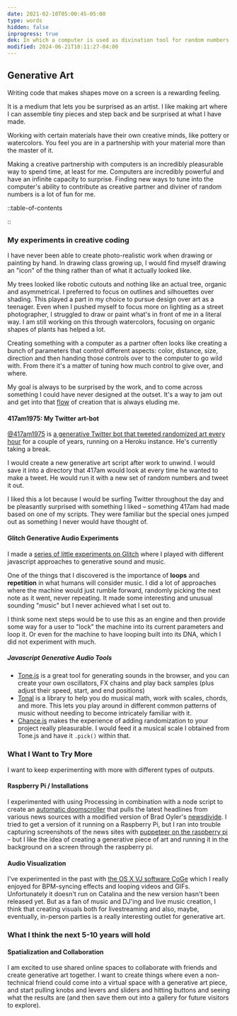 ```yaml
---
date: 2021-02-10T05:00:45-05:00
type: words
hidden: false
inprogress: true
dek: In which a computer is used as divination tool for random numbers (for the purposes of beauty, art, and poetry)
modified: 2024-06-21T10:11:27-04:00
---
```


## Generative Art

Writing code that makes shapes move on a screen is a rewarding feeling.

It is a medium that lets you be surprised as an artist. I like making art where I can assemble tiny pieces and step back and be surprised at what I have made.

Working with certain materials have their own creative minds, like pottery or watercolors. You feel you are in a partnership with your material more than the master of it.

Making a creative partnership with computers is an incredibly pleasurable way to spend time, at least for me. Computers are incredibly powerful and have an infinite capacity to surprise. Finding new ways to tune into the computer's ability to contribute as creative partner and diviner of random numbers is a lot of fun for me.

::table-of-contents

::

### My experiments in creative coding

I have never been able to create photo-realistic work when drawing or painting by hand. In drawing class growing up, I would find myself drawing an "icon" of the thing rather than of what it actually looked like.

My trees looked like robotic cutouts and nothing like an actual tree, organic and asymmetrical. I preferred to focus on outlines and silhouettes over shading. This played a part in my choice to pursue design over art as a teenager. Even when I pushed myself to focus more on lighting as a street photographer, I struggled to draw or paint what's in front of me in a literal way. I am still working on this through watercolors, focusing on organic shapes of plants has helped a lot.

Creating something with a computer as a partner often looks like creating a bunch of parameters that control different aspects: color, distance, size, direction and then handing those controls over to the computer to go wild with. From there it's a matter of tuning how much control to give over, and where.

My goal is always to be surprised by the work, and to come across something I could have never designed at the outset. It's a way to jam out and get into that [flow](<https://en.wikipedia.org/wiki/Flow_(psychology)>) of creation that is always eluding me.

#### 417am1975: My Twitter art-bot

[@417am1975](https://twitter.com/417am1975) is [a generative Twitter bot that tweeted randomized art every hour](https://twitter.com/417am1975/status/897299813074706434) for a couple of years, running on a Heroku instance. He's currently taking a break.

I would create a new generative art script after work to unwind. I would save it into a directory that 417am would look at every time he wanted to make a tweet. He would run it with a new set of random numbers and tweet it out.

I liked this a lot because I would be surfing Twitter throughout the day and be pleasantly surprised with something I liked – something 417am had made based on one of my scripts. They were familiar but the special ones jumped out as something I never would have thought of.

#### Glitch Generative Audio Experiments

I made a [series of little experiments on Glitch](https://glitch.com/@ejfox/generative-music) where I played with different javascript approaches to generative sound and music.

One of the things that I discovered is the importance of **loops** and **repetition** in what humans will consider music. I did a lot of approaches where the machine would just rumble forward, randomly picking the next note as it went, never repeating. It made some interesting and unusual sounding "music" but I never achieved what I set out to.

I think some next steps would be to use this as an engine and then provide some way for a user to "lock" the machine into its current parameters and loop it. Or even for the machine to have looping built into its DNA, which I did not experiment with much.

##### Javascript Generative Audio Tools

- [Tone.js](https://tonejs.github.io) is a great tool for generating sounds in the browser, and you can create your own oscillators, FX chains and play back samples (plus adjust their speed, start, and end positions)
- [Tonal](https://github.com/tonaljs/tonal) is a library to help you do musical math, work with scales, chords, and more. This lets you play around in different common patterns of music without needing to become intricately familiar with it.
- [Chance.js](https://chancejs.com) makes the experience of adding randomization to your project really pleasurable. I would feed it a musical scale I obtained from Tone.js and have it `.pick()` within that.

### What I Want to Try More

I want to keep experimenting with more with different types of outputs.

#### Raspberry Pi / Installations

I experimented with using Processing in combination with a node script to create an [automatic doomscroller](https://www.youtube.com/watch?v=MWeooNA8D6w) that pulls the latest headlines from various news sources with a modified version of Brad Oyler's [newsdivide](https://github.com/bradoyler/newsdivide). I tried to get a version of it running on a Raspberry Pi, but I ran into trouble capturing screenshots of the news sites with [puppeteer on the raspberry pi](https://stackoverflow.com/questions/60129309/puppeteer-on-raspberry-pi-zero-w) – but I like the idea of creating a generative piece of art and running it in the background on a screen through the raspberry pi.

#### Audio Visualization

I've experimented in the past with [the OS X VJ software CoGe](https://imimot.com/cogevj/) which I really enjoyed for BPM-syncing effects and looping videos and GIFs. Unfortunately it doesn't run on Catalina and the new version hasn't been released yet. But as a fan of music and DJ'ing and live music creation, I think that creating visuals both for livestreaming and also, maybe, eventually, in-person parties is a really interesting outlet for generative art.

### What I think the next 5-10 years will hold

#### Spatialization and Collaboration

I am excited to use shared online spaces to collaborate with friends and create generative art together. I want to create things where even a non-technical friend could come into a virtual space with a generative art piece, and start pulling knobs and levers and sliders and hitting buttons and seeing what the results are (and then save them out into a gallery for future visitors to explore).
